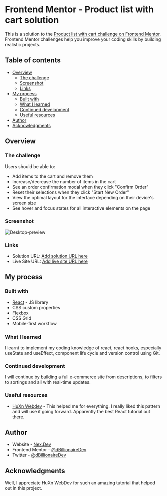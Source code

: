 # Frontend Mentor - Product list with cart solution

This is a solution to the [Product list with cart challenge on Frontend Mentor](https://www.frontendmentor.io/challenges/product-list-with-cart-5MmqLVAp_d). Frontend Mentor challenges help you improve your coding skills by building realistic projects. 

## Table of contents

- [Overview](#overview)
  - [The challenge](#the-challenge)
  - [Screenshot](#screenshot)
  - [Links](#links)
- [My process](#my-process)
  - [Built with](#built-with)
  - [What I learned](#what-i-learned)
  - [Continued development](#continued-development)
  - [Useful resources](#useful-resources)
- [Author](#author)
- [Acknowledgments](#acknowledgments)


## Overview

### The challenge

Users should be able to:

- Add items to the cart and remove them
- Increase/decrease the number of items in the cart
- See an order confirmation modal when they click "Confirm Order"
- Reset their selections when they click "Start New Order"
- View the optimal layout for the interface depending on their device's screen size
- See hover and focus states for all interactive elements on the page

### Screenshot

![Desktop-preview](https://github.com/user-attachments/assets/1d16d27a-dcfc-4d62-be5a-a45d6efd3d53)



### Links

- Solution URL: [Add solution URL here](https://your-solution-url.com)
- Live Site URL: [Add live site URL here](https://shopping-cart-by-nexy.vercel.app/)

## My process

### Built with

- [React](https://reactjs.org/) - JS library
- CSS custom properties
- Flexbox
- CSS Grid
- Mobile-first workflow

### What I learned

I learnt to implement my coding knowledge of react, react hooks, especially useState and useEffect, component life cycle and version control using Git.


### Continued development

I will continue by building a full e-commerce site from descriptions, to filters to sortings and all with real-time updates.

### Useful resources

- [HuXn Webdev](https://www.youtube.com/watch?v=M9O5AjEFzKw&list=PLSDeUiTMfxW6nMcmZPUG4SgFPAlazWB_S&index=6) - This helped me for everything. I really liked this pattern and will use it going forward. Apparently the best React tutorial out there.

## Author

- Website - [Nex.Dev](https://www.your-site.com)
- Frontend Mentor - [@dBillionaireDev](https://www.frontendmentor.io/profile/dBillionaireDev)
- Twitter - [@dBillionaireDev](https://x.com/dBillionaireDev)

## Acknowledgments

Well, I appreciate HuXn WebDev for such an amazing tutorial that helped out in this project.
